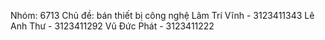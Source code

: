 Nhóm: 6713
Chủ đề: bán thiết bị công nghệ
Lâm Trí Vĩnh - 3123411343
Lê Anh Thư - 3123411292
Vũ Đức Phát - 3123411222
